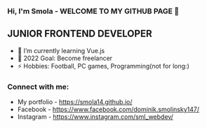 ### Hi, I'm Smola - WELCOME TO MY GITHUB PAGE 👋 
## JUNIOR FRONTEND DEVELOPER

- 🌱 I’m currently learning Vue.js
- 🥅 2022 Goal: Become freelancer
- ⚡ Hobbies: Football, PC games, Programming(not for long:)

### Connect with me:

- My portfolio - https://smola14.github.io/
- Facebook - https://www.facebook.com/dominik.smolinsky147/
- Instagram - https://www.instagram.com/sml_webdev/

